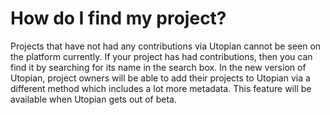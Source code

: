 # How do I find my project?

Projects that have not had any contributions via Utopian cannot be seen on the platform currently. If your project has had contributions, then you can find it by searching for its name in the search box. In the new version of Utopian, project owners will be able to add their projects to Utopian via a different method which includes a lot more metadata. This feature will be available when Utopian gets out of beta.
